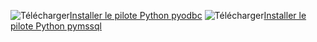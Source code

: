 ![Télécharger](../ssms/media/download-icon.png)[Installer le pilote Python pyodbc](../connect/python/pyodbc/step-1-configure-development-environment-for-pyodbc-python-development.md) ![Télécharger](../ssms/media/download-icon.png)[Installer le pilote Python pymssql](../connect/python/pymssql/step-1-configure-development-environment-for-pymssql-python-development.md) 